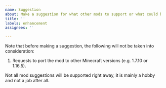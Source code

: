 ```yaml
---
name: Suggestion
about: Make a suggestion for what other mods to support or what could be improved within this mod
title: ''
labels: enhancement
assignees: ''

---
```

Note that before making a suggestion, the following will not be taken into consideration:

1. Requests to port the mod to other Minecraft versions (e.g. 1.7.10 or 1.16.5).

Not all mod suggestions will be supported right away, it is mainly a hobby and not a job after all.
